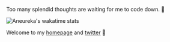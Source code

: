 Too many splendid thoughts are waiting for me to code down. 🤯

![Aneureka's wakatime stats](https://github-readme-stats.vercel.app/api/wakatime?theme=dracula&layout=compact&hide_border=true&username=Aneureka)

Welcome to my [homepage](https://www.aneureka.cn) and [twitter](https://twitter.com/Aneureka) 🥳

